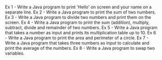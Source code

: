 Ex 1 - Write a Java program to print 'Hello' on screen and your name on a separate line.
Ex 2 - Write a Java program to print the sum of two numbers.
Ex 3 - Write a Java program to divide two numbers and print them on the screen.
Ex 4 - Write a Java program to print the sum (addition), multiply, subtract, divide and remainder of two numbers.
Ex 5 - Write a Java program that takes a number as input and prints its multiplication table up to 10.
Ex 6 - Write a Java program to print the area and perimeter of a circle.
Ex 7 - Write a Java program that takes three numbers as input to calculate and print the average of the numbers.
Ex 8 - Write a Java program to swap two variables.
